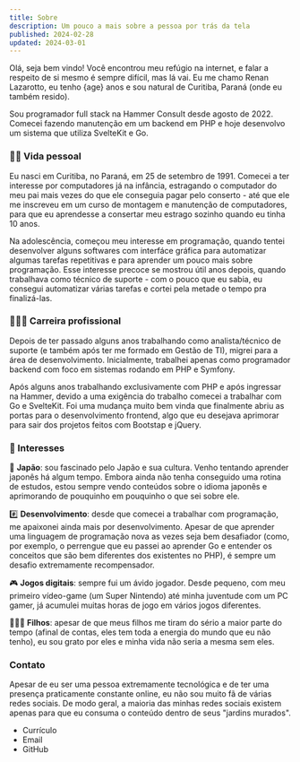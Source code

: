 ```yaml
---
title: Sobre
description: Um pouco a mais sobre a pessoa por trás da tela
published: 2024-02-28
updated: 2024-03-01
---
```


<script lang="ts">
    import Link from "$lib/components/Link.svelte";
    import { differenceInYears } from "date-fns";

    const age = differenceInYears(new Date(), "1991-09-25 05:25:00");
</script>

Olá, seja bem vindo! Você encontrou meu refúgio na internet, e falar a respeito de si mesmo é sempre difícil, mas lá vai. Eu me chamo Renan Lazarotto, eu tenho {age} anos e sou natural de Curitiba, Paraná (onde eu também resido).

Sou programador full stack na Hammer Consult desde agosto de 2022. Comecei fazendo manutenção em um backend em PHP e hoje desenvolvo um sistema que utiliza SvelteKit e Go.

### 🧔🏻 Vida pessoal

Eu nasci em Curitiba, no Paraná, em 25 de setembro de 1991. Comecei a ter interesse por computadores já na infância, estragando o computador do meu pai mais vezes do que ele conseguia pagar pelo conserto - até que ele me inscreveu em um curso de montagem e manutenção de computadores, para que eu aprendesse a consertar meu estrago sozinho quando eu tinha 10 anos.

Na adolescência, começou meu interesse em programação, quando tentei desenvolver alguns softwares com interfáce gráfica para automatizar algumas tarefas repetitivas e para aprender um pouco mais sobre programação. Esse interesse precoce se mostrou útil anos depois, quando trabalhava como técnico de suporte - com o pouco que eu sabia, eu consegui automatizar várias tarefas e cortei pela metade o tempo pra finalizá-las.

### 👷🏻‍♂️ Carreira profissional

Depois de ter passado alguns anos trabalhando como analista/técnico de suporte (e também após ter me formado em Gestão de TI), migrei para a área de desenvolvimento. Inicialmente, trabalhei apenas como programador backend com foco em sistemas rodando em PHP e <Link href="https://symfony.com" target="_blank">Symfony</Link>.

Após alguns anos trabalhando exclusivamente com PHP e após ingressar na Hammer, devido a uma exigência do trabalho comecei a trabalhar com Go e SvelteKit. Foi uma mudança muito bem vinda que finalmente abriu as portas para o desenvolvimento frontend, algo que eu desejava aprimorar para sair dos projetos feitos com Bootstap e jQuery.

### 🎯 Interesses

🎌 **Japão**: sou fascinado pelo Japão e sua cultura. Venho tentando aprender japonês há algum tempo. Embora ainda não tenha conseguido uma rotina de estudos, estou sempre vendo conteúdos sobre o idioma japonês e aprimorando de pouquinho em pouquinho o que sei sobre ele.

#️⃣ **Desenvolvimento**: desde que comecei a trabalhar com programação, me apaixonei ainda mais por desenvolvimento. Apesar de que aprender uma linguagem de programação nova as vezes seja bem desafiador (como, por exemplo, o perrengue que eu passei ao aprender Go e entender os conceitos que são bem diferentes dos existentes no PHP), é sempre um desafio extremamente recompensador.

🎮 **Jogos digitais**: sempre fui um ávido jogador. Desde pequeno, com meu primeiro vídeo-game (um Super Nintendo) até minha juventude com um PC gamer, já acumulei muitas horas de jogo em vários jogos diferentes.

👨‍👧‍👦 **Filhos**: apesar de que meus filhos me tiram do sério a maior parte do tempo (afinal de contas, eles tem toda a energia do mundo que eu não tenho), eu sou grato por eles e minha vida não seria a mesma sem eles.

### Contato

Apesar de eu ser uma pessoa extremamente tecnológica e de ter uma presença praticamente constante online, eu não sou muito fã de várias redes sociais. De modo geral, a maioria das minhas redes sociais existem apenas para que eu consuma o conteúdo dentro de seus "jardins murados".

-   <Link href="/curriculo">Currículo</Link>
-   <Link href="mailto:renanlazarotto@gmail.com">Email</Link>
-   <Link href="https://github.com/RenanLazarotto" target="_blank">GitHub</Link>
